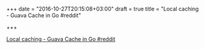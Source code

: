 +++
date = "2016-10-27T20:15:08+03:00"
draft = true
title = "Local caching - Guava Cache in Go  #reddit"

+++

<p><a href="https://t.co/NPu49lYa0r">Local caching - Guava Cache in Go  #reddit</a></p>
